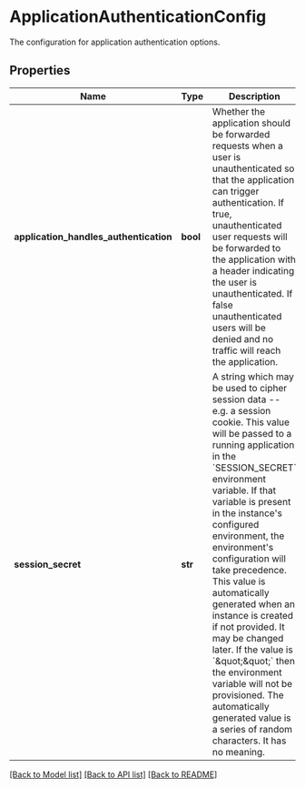 # ApplicationAuthenticationConfig

The configuration for application authentication options. 
## Properties
Name | Type | Description | Notes
------------ | ------------- | ------------- | -------------
**application_handles_authentication** | **bool** | Whether the application should be forwarded requests when a user is unauthenticated so that the application can trigger authentication. If true, unauthenticated user requests will be forwarded to the application with a header indicating the user is unauthenticated. If false unauthenticated users will be denied and no traffic will reach the application.  | [optional] 
**session_secret** | **str** | A string which may be used to cipher session data -- e.g. a session cookie. This value will be passed to a running application in the &#x60;SESSION_SECRET&#x60; environment variable. If that variable is present in the instance&#39;s configured environment, the environment&#39;s configuration will take precedence. This value is automatically generated when an instance is created if not provided. It may be changed later. If the value is &#x60;\&quot;\&quot;&#x60; then the environment variable will not be provisioned. The automatically generated value is a series of random characters. It has no meaning.  | [optional] 

[[Back to Model list]](../README.md#documentation-for-models) [[Back to API list]](../README.md#documentation-for-api-endpoints) [[Back to README]](../README.md)


